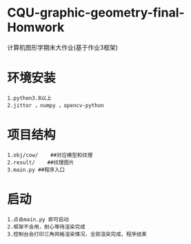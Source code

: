 # CQU-graphic-geometry-final-Homwork
计算机图形学期末大作业(基于作业3框架)
# 环境安装
	1.python3.8以上
	2.jittor ，numpy ，opencv-python
# 项目结构
	1.obj/cow/    ##对应模型和纹理
	2.result/    ##纹理图片
	3.main.py ##程序入口
# 启动 
	1.点击main.py 即可启动
	2.框架不会用，耐心等待渲染完成
	3.控制台会打印三角网格渲染情况，全部渲染完成，程序结束

